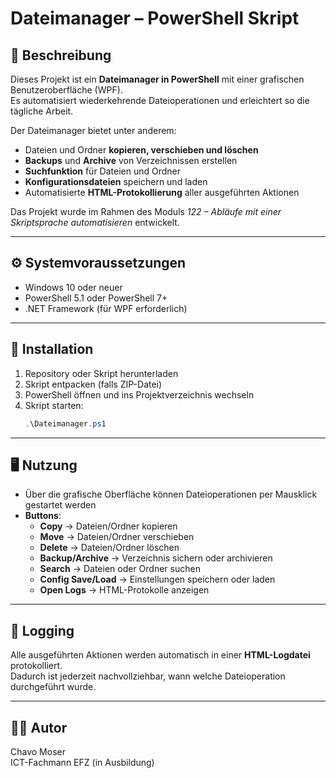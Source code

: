 # Dateimanager – PowerShell Skript  

## 📖 Beschreibung  
Dieses Projekt ist ein **Dateimanager in PowerShell** mit einer grafischen Benutzeroberfläche (WPF).  
Es automatisiert wiederkehrende Dateioperationen und erleichtert so die tägliche Arbeit.  

Der Dateimanager bietet unter anderem:  
- Dateien und Ordner **kopieren, verschieben und löschen**  
- **Backups** und **Archive** von Verzeichnissen erstellen  
- **Suchfunktion** für Dateien und Ordner  
- **Konfigurationsdateien** speichern und laden  
- Automatisierte **HTML-Protokollierung** aller ausgeführten Aktionen  

Das Projekt wurde im Rahmen des Moduls *122 – Abläufe mit einer Skriptsprache automatisieren* entwickelt.  

---

## ⚙️ Systemvoraussetzungen  
- Windows 10 oder neuer  
- PowerShell 5.1 oder PowerShell 7+  
- .NET Framework (für WPF erforderlich)  

---

## 🚀 Installation  
1. Repository oder Skript herunterladen  
2. Skript entpacken (falls ZIP-Datei)  
3. PowerShell öffnen und ins Projektverzeichnis wechseln  
4. Skript starten:  
   ```powershell
   .\Dateimanager.ps1
   ```  

---

## 🖥️ Nutzung  
- Über die grafische Oberfläche können Dateioperationen per Mausklick gestartet werden  
- **Buttons**:  
  - **Copy** → Dateien/Ordner kopieren  
  - **Move** → Dateien/Ordner verschieben  
  - **Delete** → Dateien/Ordner löschen  
  - **Backup/Archive** → Verzeichnis sichern oder archivieren  
  - **Search** → Dateien oder Ordner suchen  
  - **Config Save/Load** → Einstellungen speichern oder laden  
  - **Open Logs** → HTML-Protokolle anzeigen  

---

## 📝 Logging  
Alle ausgeführten Aktionen werden automatisch in einer **HTML-Logdatei** protokolliert.  
Dadurch ist jederzeit nachvollziehbar, wann welche Dateioperation durchgeführt wurde.  

---

## 👨‍💻 Autor  
Chavo Moser  
ICT-Fachmann EFZ (in Ausbildung)  
